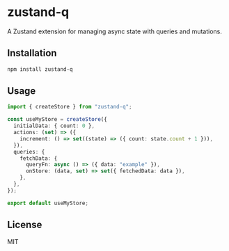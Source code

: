 # zustand-q

A Zustand extension for managing async state with queries and mutations.

## Installation

```bash
npm install zustand-q
```

## Usage

```typescript
import { createStore } from "zustand-q";

const useMyStore = createStore({
  initialData: { count: 0 },
  actions: (set) => ({
    increment: () => set((state) => ({ count: state.count + 1 })),
  }),
  queries: {
    fetchData: {
      queryFn: async () => ({ data: "example" }),
      onStore: (data, set) => set({ fetchedData: data }),
    },
  },
});

export default useMyStore;
```

## License

MIT
